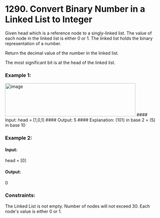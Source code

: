 # 1290. Convert Binary Number in a Linked List to Integer
Given head which is a reference node to a singly-linked list. The value of each node in the linked list is either 0 or 1. The linked list holds the binary representation of a number.

Return the decimal value of the number in the linked list.

The most significant bit is at the head of the linked list.

### Example 1:
<img width="426" height="108" alt="image" src="https://github.com/user-attachments/assets/31646786-ee8e-40fe-a31a-54053e6f9063" />
#### Input: 
head = [1,0,1]
#### Output:
5
#### Explanation:
(101) in base 2 = (5) in base 10

### Example 2:
#### Input: 
head = [0]
#### Output:
0
 
### Constraints:
The Linked List is not empty.
Number of nodes will not exceed 30.
Each node's value is either 0 or 1.



